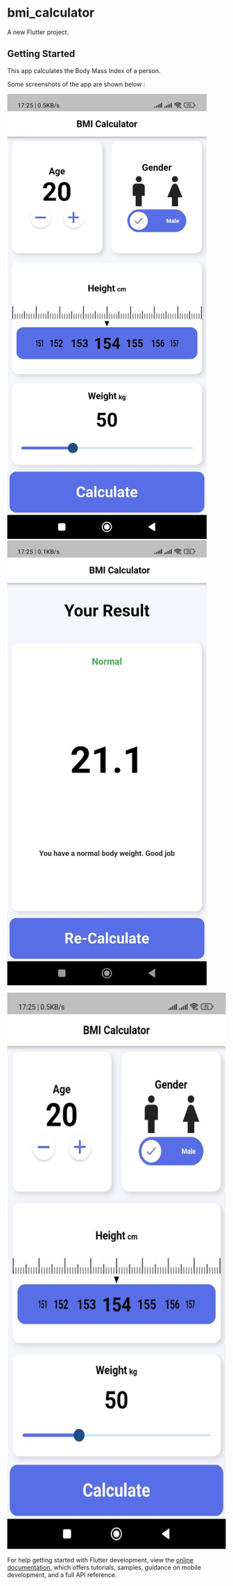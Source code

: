 # bmi_calculator

A new Flutter project.

## Getting Started

This app calculates the Body Mass Index of a person.

Some screenshots of the app are shown below :

![screenshot](images/Screenshots/scr1.jpeg)
![screenshot](images/Screenshots/scr2.jpeg)

<img src="images/Screenshots/scr1.jpeg" width="576" height="1280" />

For help getting started with Flutter development, view the
[online documentation](https://docs.flutter.dev/), which offers tutorials,
samples, guidance on mobile development, and a full API reference.

